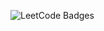 ![LeetCode Badges](https://leetcode-badge-showcase.vercel.app/api?username=shreyashkumar1244&animated=true)
